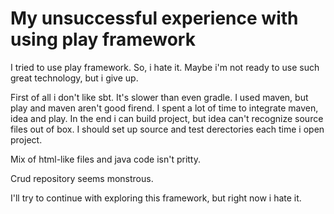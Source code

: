 # My unsuccessful experience with using play framework

I tried to use play framework. So, i hate it. Maybe i'm not ready to use such great technology, but i give up.

First of all i don't like sbt. It's slower than even gradle. I used maven, but play and maven aren't good firend.
I spent a lot of time to integrate maven, idea and play. In the end i can build project, but idea can't recognize source files out of box.
I should set up source and test derectories each time i open project.

Mix of html-like files and java code isn't pritty.

Crud repository seems monstrous.

I'll try to continue with exploring this framework, but right now i hate it.
